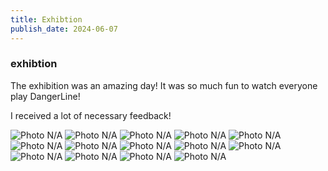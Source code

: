 ```yaml
---
title: Exhibtion
publish_date: 2024-06-07
---
```



### exhibtion ###

The exhibition was an amazing day! It was so much fun to watch everyone play DangerLine!

I received a lot of necessary feedback!


![Photo N/A](./img/1.jpg)
![Photo N/A](./img/3.jpg)
![Photo N/A](./img/4.jpg)
![Photo N/A](./img/5.jpg)
![Photo N/A](./img/6.jpg)
![Photo N/A](./img/8.jpg)
![Photo N/A](./img/9.jpg)
![Photo N/A](./img/11.jpg)
![Photo N/A](./img/12.jpg)
![Photo N/A](./img/14.jpg)
![Photo N/A](./img/15.jpg)
![Photo N/A](./img/16.jpg)
![Photo N/A](./img/17.jpg)
![Photo N/A](./img/20.png)



